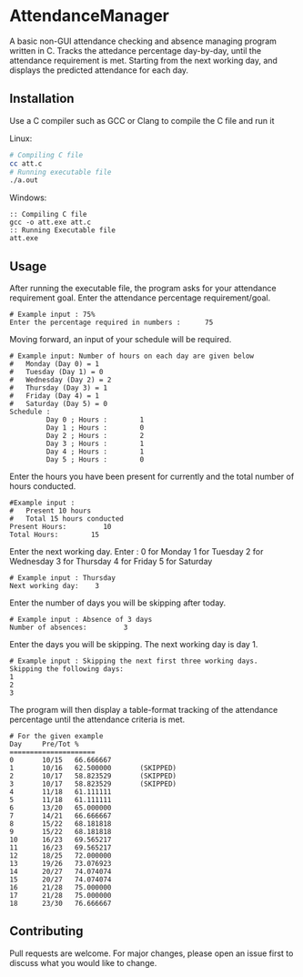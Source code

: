# AttendanceManager
A basic non-GUI attendance checking and absence managing program written in C. Tracks the attedance percentage day-by-day, until the attendance requirement is met.
Starting from the next working day, and displays the predicted attendance for each day.

## Installation
Use a C compiler such as GCC or Clang to compile the C file and run it

Linux:
```bash
# Compiling C file
cc att.c
# Running executable file
./a.out
```

Windows:
```batch
:: Compiling C file
gcc -o att.exe att.c
:: Running Executable file
att.exe
```

## Usage
After running the executable file, the program asks for your attendance requirement goal. Enter the attendance percentage requirement/goal.
```
# Example input : 75%
Enter the percentage required in numbers :      75
```

Moving forward, an input of your schedule will be required.
```
# Example input: Number of hours on each day are given below
#   Monday (Day 0) = 1
#   Tuesday (Day 1) = 0
#   Wednesday (Day 2) = 2
#   Thursday (Day 3) = 1
#   Friday (Day 4) = 1
#   Saturday (Day 5) = 0
Schedule :
         Day 0 ; Hours :        1
         Day 1 ; Hours :        0
         Day 2 ; Hours :        2
         Day 3 ; Hours :        1
         Day 4 ; Hours :        1
         Day 5 ; Hours :        0
```

Enter the hours you have been present for currently and the total number of hours conducted.
```
#Example input : 
#   Present 10 hours
#   Total 15 hours conducted
Present Hours:         10
Total Hours:        15
```

Enter the next working day.
Enter :
  0 for Monday
  1 for Tuesday
  2 for Wednesday
  3 for Thursday
  4 for Friday
  5 for Saturday
```
# Example input : Thursday
Next working day:    3
```

Enter the number of days you will be skipping after today.
```
# Example input : Absence of 3 days
Number of absences:         3
```

Enter the days you will be skipping. The next working day is day 1.
```
# Example input : Skipping the next first three working days.
Skipping the following days:
1
2
3
```

The program will then display a table-format tracking of the attendance percentage until the attendance criteria is met.
```
# For the given example
Day     Pre/Tot %
=====================
0       10/15   66.666667
1       10/16   62.500000       (SKIPPED)
2       10/17   58.823529       (SKIPPED)
3       10/17   58.823529       (SKIPPED)
4       11/18   61.111111
5       11/18   61.111111
6       13/20   65.000000
7       14/21   66.666667
8       15/22   68.181818
9       15/22   68.181818
10      16/23   69.565217
11      16/23   69.565217
12      18/25   72.000000
13      19/26   73.076923
14      20/27   74.074074
15      20/27   74.074074
16      21/28   75.000000
17      21/28   75.000000
18      23/30   76.666667
```

## Contributing
Pull requests are welcome. For major changes, please open an issue first to discuss what you would like to change.
